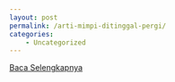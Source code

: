 ```yaml
---
layout: post
permalink: /arti-mimpi-ditinggal-pergi/
categories:
    - Uncategorized
---
```


[Baca Selengkapnya](/10)